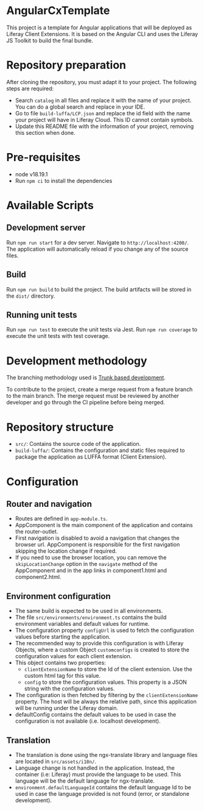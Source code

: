 # AngularCxTemplate

This project is a template for Angular applications that will be deployed as Liferay Client Extensions. It is based on the Angular CLI and uses the Liferay JS Toolkit to build the final bundle.

# Repository preparation

After cloning the repository, you must adapt it to your project. The following steps are required:
* Search `catalog` in all files and replace it with the name of your project. You can do a global search and replace in your IDE.
* Go to file `build-luffa/LCP.json` and replace the id field with the name your project will have in Liferay Cloud. This ID cannot contain symbols.
* Update this README file with the information of your project, removing this section when done.

# Pre-requisites

* node v18.19.1
* Run `npm ci` to install the dependencies

# Available Scripts

## Development server

Run `npm run start` for a dev server. Navigate to `http://localhost:4200/`. The application will automatically reload if you change any of the source files.

## Build

Run `npm run build` to build the project. The build artifacts will be stored in the `dist/` directory.

## Running unit tests

Run `npm run test` to execute the unit tests via Jest.
Run `npm run coverage` to execute the unit tests with test coverage.

# Development methodology

The branching methodology used is [Trunk based development](https://www.atlassian.com/es/continuous-delivery/continuous-integration/trunk-based-development).

To contribute to the project, create a merge request from a feature branch to the main branch. The merge request must be reviewed by another developer and go through the CI pipeline before being merged.

# Repository structure

* `src/`: Contains the source code of the application.
* `build-luffa/`: Contains the configuration and static files required to package the application as LUFFA format (Client Extension).

# Configuration

## Router and navigation

* Routes are defined in `app-module.ts`.
* AppComponent is the main component of the application and contains the router-outlet.
* First navigation is disabled to avoid a navigation that changes the browser url. AppComponent is responsible for the first navigation skipping the location change if required.
* If you need to use the browser location, you can remove the `skipLocationChange` option in the `navigate` method of the AppComponent and in the app links in component1.html and component2.html.

## Environment configuration

* The same build is expected to be used in all environments. 
* The file `src/environments/environment.ts` contains the build environment variables and default values for runtime.
* The configuration property `configUrl` is used to fetch the configuration values before starting the application.
* The recommended way to provide this configuration is with Liferay Objects, where a custom Object `customconfigs` is created to store the configuration values for each client extension. 
* This object contains two properties:
    * `clientExtensionName` to store the Id of the client extension. Use the custom html tag for this value.
    * `config` to store the configuration values. This property is a JSON string with the configuration values.
* The configuration is then fetched by filtering by the `clientExtensionName` property. The host will be always the relative path, since this application will be running under the Liferay domain.
* defaultConfig contains the default values to be used in case the configuration is not available (i.e. localhost development).

## Translation

* The translation is done using the ngx-translate library and language files are located in `src/assets/i18n/`.
* Language change is not handled in the application. Instead, the container (i.e: Liferay) must provide the language to be used. This language will be the default language for ngx-translate.
* `environment.defaultLanguageId` contains the default language Id to be used in case the language provided is not found (error, or standalone development).



